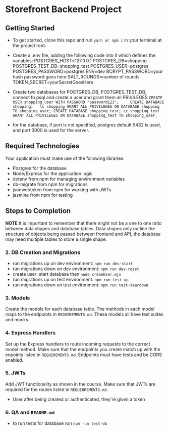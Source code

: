 # Storefront Backend Project

## Getting Started

- To get started, clone this repo and run `yarn or npm i` in your terminal at the project root.

- Create a .env file, adding the following code into it which defines the variables:
POSTGRES_HOST=127.0.0.1
POSTGRES_DB=shopping
POSTGRES_TEST_DB=shopping_test
POSTGRES_USER=postgres
POSTGRES_PASSWORD=postgres
ENV=dev
BCRYPT_PASSWORD=your hash password goes here
SALT_ROUNDS=number of rounds
TOKEN_SECRET=yourSecretGoesHere

- Create two databases for POSTGRES_DB, POSTGRES_TEST_DB, connect to psql and create a user and grant them all PRIVILEGES
`
CREATE USER shopping_user WITH PASSWORD 'password123';    
CREATE DATABASE shopping;  
\c shopping
GRANT ALL PRIVILEGES ON DATABASE shopping TO shopping_user;
CREATE DATABASE shopping_test;
\c shopping_test
GRANT ALL PRIVILEGES ON DATABASE shopping_test TO shopping_user;
`

- for the database, if port is not specified, postgres default 5432 is used, and port 3000 is used for the server.

## Required Technologies
Your application must make use of the following libraries:
- Postgres for the database
- Node/Express for the application logic
- dotenv from npm for managing environment variables
- db-migrate from npm for migrations
- jsonwebtoken from npm for working with JWTs
- jasmine from npm for testing

## Steps to Completion


**NOTE** It is important to remember that there might not be a one to one ratio between data shapes and database tables. Data shapes only outline the structure of objects being passed between frontend and API, the database may need multiple tables to store a single shape. 

### 2.  DB Creation and Migrations

- run migrations up on dev environment: `npm run dev-start`
- run migrations down on dev environment: `npm run dev-reset`
- create user: start database then `node creaeUser.mjs`
- run migrations up on test environment: `npm run test-up`
- run migrations down on test environment: `npm run test-teardown`

### 3. Models

Create the models for each database table. The methods in each model maps to the endpoints in `REQUIREMENTS.md`. These models all have test suites and mocks.

### 4. Express Handlers

Set up the Express handlers to route incoming requests to the correct model method. Make sure that the endpoints you create match up with the enpoints listed in `REQUIREMENTS.md`. Endpoints must have tests and be CORS enabled. 

### 5. JWTs

Add JWT functionality as shown in the course. Make sure that JWTs are required for the routes listed in `REQUIUREMENTS.md`.
- User after being created or authenticated, they're given a token

### 6. QA and `README.md`

- to run tests for database run `npm run test-db`
